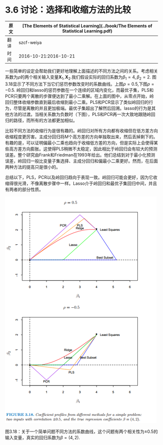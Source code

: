 # 3.6 讨论：选择和收缩方法的比较

| 原文   | [The Elements of Statistical Learning](../book/The Elements of Statistical Learning.pdf) |
| ---- | ---------------------------------------- |
| 翻译   | szcf-weiya                               |
| 时间   | 2016-10-21:2016-10-21                    |

一些简单的设定会帮助我们更好地理解上面描述的不同方法之间的关系。考虑相关系数为$\rho$的两个相关输入变量$\mathbf X_1,\mathbf X_2$.我们假设实际的回归系数为$\beta_1=4,\beta_2=2$. 图3.18显示了不同方法下当它们惩罚参数改变时的系数曲线。上图$\rho=0.5$,下图$\rho=-0.5$. 岭回归和lasso的惩罚参数在一个连续的区域内变化，而最优子集，PLS和PCR只要两个离散的步骤便达到了最小二乘解。在上面的图中，从零点开始，岭回归整体收缩参数直到最后收缩到最小二乘。PLS和PCR显示了类似岭回归的行为，尽管是离散的并且更加极端。最优子集超出了解然后回溯。lasso的行为是其他方法的过渡。当相关系数为负数时（下图），PLS和PCR再一次大致地跟随岭回归的路径，而所有的方法都更加相似。

比较不同方法的收缩行为是很有趣的。岭回归对所有方向都有收缩但在低方差方向收缩程度更厉害。主成分回归将$M$个高方差的方向单独取出来，然后丢掉剩下的。有趣的是，可以证明偏最小二乘也趋向于收缩低方差的方向，但是实际上会使得某些高方差方向膨胀。这使得PLS稍微不太稳定，因此相比于岭回归会有较大的预测误差。整个研究由Frank和Friedman在1993年给出。他们总结到对于最小化预测误差，岭回归一般比变量子集选择、主成分回归和偏最小二乘更好。然而，在后面两种方法的提高只是很小的。

总结以下，PLS，PCR以及岭回归趋向于表现一致。岭回归可能会更好，因为它收缩得很光滑，不像离散步骤中一样。Lasso介于岭回归和最优子集回归中间，并且有两者的部分性质。

![](../img/03/fig3.18.png)

图3.18：关于一个简单问题不同方法的系数曲线，这个问题有两个相关性为$\pm 0.5$的输入变量，真实的回归系数为$\beta=(4,2)$.
